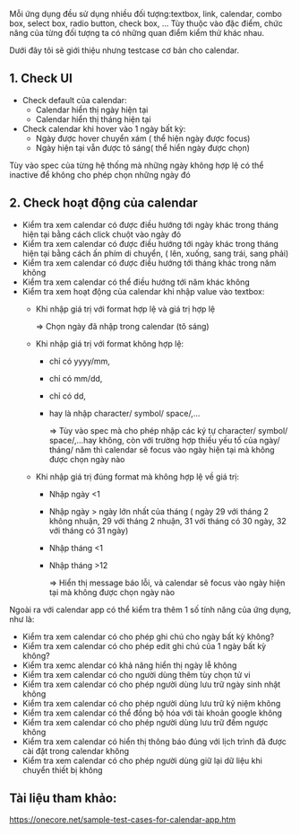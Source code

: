 Mỗi ứng dụng đều sử dụng nhiều đối tượng:textbox, link, calendar, combo box, select box, radio button, check box, ... Tùy thuộc vào đặc điểm, chức năng của từng đối tượng ta có những quan điểm kiểm thử khác nhau. 

Dưới đây tôi sẽ giới thiệu nhưng  testcase cơ bản cho calendar.

## 1. Check UI

- Check default của calendar:
  + Calendar hiển thị ngày hiện tại
  + Calendar hiển thị tháng hiện tại
- Check calendar khi hover vào 1 ngày bất kỳ:
  + Ngày được hover chuyển xám ( thể hiện ngày được focus)
  +  Ngày hiện tại vẫn được tô sáng( thể hiển ngày được chọn)

Tùy vào spec của từng hệ thống mà những ngày không hợp lệ có thể inactive để không cho phép chọn những ngày đó

## 2. Check hoạt động của calendar
- Kiểm tra xem calendar có được điều hướng tới ngày khác trong tháng hiện tại bằng cách click chuột vào ngày đó
- Kiểm tra xem calendar có được điều hướng tới ngày khác trong tháng hiện tại bằng cách ấn phím di chuyển, ( lên, xuống, sang trái, sang phải)
- Kiểm tra xem calendar có được điều hướng tới tháng khác trong năm không
-  Kiểm tra xem calendar có thể điều hướng tới năm khác không
- Kiểm tra xem hoạt động của calendar khi nhập value vào textbox:
  + Khi nhập giá trị với format hợp lệ  và giá trị hợp lệ
  
    => Chọn ngày đã nhập trong calendar (tô sáng)
  + Khi nhập giá trị với format không hợp lệ: 
    + chỉ có yyyy/mm, 
    + chỉ có mm/dd, 
    + chỉ có dd, 
    + hay là nhập character/ symbol/  space/,...
    
        => Tùy vào spec mà cho phép nhập các ký tự character/ symbol/  space/,...hay không, còn với trường hợp thiếu yếu tố của ngày/ tháng/ năm thì calendar sẽ focus vào ngày hiện tại mà không được chọn ngày nào
  + Khi nhập giá trị đúng format mà không hợp lệ về giá trị:
    - Nhập ngày <1
    - Nhập ngày > ngày lớn nhất của tháng ( ngày 29 với tháng 2 không nhuận, 29 với tháng 2 nhuận, 31 với tháng có 30 ngày, 32 với tháng có 31 ngày)
    - Nhập tháng <1
    - Nhập tháng >12
    
      => Hiển thị message báo lỗi, và calendar sẽ focus vào ngày hiện tại mà không được chọn ngày nào
  
  
 
 Ngoài ra với calendar app có thể kiểm tra thêm 1 số tính năng của ứng dụng, như là:
-  Kiểm tra xem calendar có cho phép ghi chú cho ngày bất kỳ không?
-  Kiểm tra xem calendar có cho phép edit ghi chú của 1 ngày bất kỳ không?
-  Kiểm tra xemc alendar có khả năng hiển thị ngày lễ không
-  Kiểm tra xem calendar có cho người dùng thêm tùy chọn tử vi
-  Kiểm tra xem calendar có cho phép người dùng lưu trữ ngày sinh nhật không
-  Kiểm tra xem calendar có cho phép người dùng lưu trữ kỷ niệm không
-  Kiểm tra xem calendar có thể đồng bộ hóa với tài khoản google không
-  Kiểm tra xem calendar có cho phép người dùng lưu trữ đếm ngược không
-  Kiểm tra xem calendar có hiển thị thông báo đúng với lịch trình đã được cài đặt trong calendar không
-  Kiểm tra xem calendar có cho phép người dùng giữ lại dữ liệu khi chuyển thiết bị không

## Tài liệu tham khảo:
https://onecore.net/sample-test-cases-for-calendar-app.htm